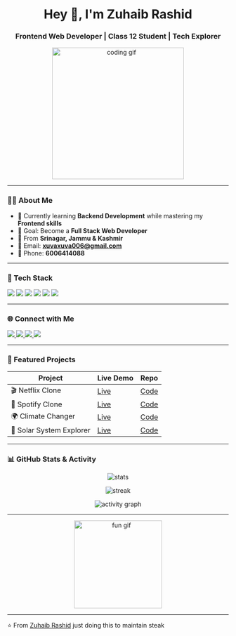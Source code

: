 <h1 align="center">Hey 👋, I'm Zuhaib Rashid</h1>
<h3 align="center">Frontend Web Developer | Class 12 Student | Tech Explorer</h3>

<p align="center">
  <img src="https://media.giphy.com/media/26n7b7PjSOZJwVCmY/giphy.gif" width="300" alt="coding gif">
</p>

---

### 👨‍💻 About Me
- 🌱 Currently learning **Backend Development** while mastering my **Frontend skills**  
- 🎯 Goal: Become a **Full Stack Web Developer**  
- 📍 From **Srinagar, Jammu & Kashmir**  
- 📧 Email: **xuvaxuva006@gmail.com**  
- 📱 Phone: **6006414088**  

---

### 🚀 Tech Stack
<p align="left">
  <img src="https://img.shields.io/badge/HTML5-E34F26?style=for-the-badge&logo=html5&logoColor=white" />
  <img src="https://img.shields.io/badge/CSS3-1572B6?style=for-the-badge&logo=css3&logoColor=white" />
  <img src="https://img.shields.io/badge/JavaScript-F7DF1E?style=for-the-badge&logo=javascript&logoColor=black" />
  <img src="https://img.shields.io/badge/React-61DAFB?style=for-the-badge&logo=react&logoColor=black" />
  <img src="https://img.shields.io/badge/Node.js-339933?style=for-the-badge&logo=node.js&logoColor=white" />
  <img src="https://img.shields.io/badge/Express.js-000000?style=for-the-badge&logo=express&logoColor=white" />
</p>

---

### 🌐 Connect with Me
<p align="left">
  <a href="https://www.linkedin.com/in/xuhaib-rashid-661345318" target="_blank">
    <img src="https://img.shields.io/badge/LinkedIn-0077B5?style=for-the-badge&logo=linkedin&logoColor=white" />
  </a>
  <a href="https://x.com/xuhaib_x9" target="_blank">
    <img src="https://img.shields.io/badge/Twitter-1DA1F2?style=for-the-badge&logo=x&logoColor=white" />
  </a>
  <a href="mailto:xuvaxuva006@gmail.com">
    <img src="https://img.shields.io/badge/Email-D14836?style=for-the-badge&logo=gmail&logoColor=white" />
  </a>
  <a href="https://github.com/Zuhaib-dev" target="_blank">
    <img src="https://img.shields.io/badge/GitHub-000000?style=for-the-badge&logo=github&logoColor=white" />
  </a>
</p>

---

### 📌 Featured Projects
| Project | Live Demo | Repo |
|---------|-----------|------|
| 🎬 Netflix Clone | [Live](https://github.com/Zuhaib-dev/Netflix-clone) | [Code](https://github.com/Zuhaib-dev/Netflix-clone) |
| 🎵 Spotify Clone | [Live](https://github.com/Zuhaib-dev/Spotify-clone) | [Code](https://github.com/Zuhaib-dev/Spotify-clone) |
| 🌍 Climate Changer | [Live](https://github.com/Zuhaib-dev/Climate-Changer) | [Code](https://github.com/Zuhaib-dev/Climate-Changer) |
| 🚀 Solar System Explorer | [Live](https://github.com/Zuhaib-dev/Solar-System-Explorer) | [Code](https://github.com/Zuhaib-dev/Solar-System-Explorer) |

---

### 📊 GitHub Stats & Activity
<p align="center">
  <img src="https://github-readme-stats.vercel.app/api?username=Zuhaib-dev&show_icons=true&theme=tokyonight" alt="stats" />
</p>

<p align="center">
  <img src="https://github-readme-streak-stats.herokuapp.com/?user=Zuhaib-dev&theme=tokyonight" alt="streak" />
</p>

<p align="center">
  <img src="https://github-readme-activity-graph.vercel.app/graph?username=Zuhaib-dev&theme=tokyo-night" alt="activity graph" />
</p>

---

<p align="center">
  <img src="https://media.giphy.com/media/QTfX9Ejfra3ZmNxh6B/giphy.gif" width="200" alt="fun gif">
</p>

---
⭐️ From [Zuhaib Rashid](https://github.com/Zuhaib-dev)
just doing this to maintain steak 
